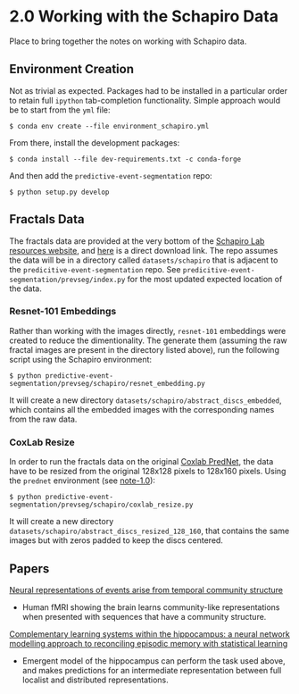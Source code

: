 # 2.0 Working with the Schapiro Data

Place to bring together the notes on working with Schapiro data.

## Environment Creation

Not as trivial as expected. Packages had to be installed in a particular order 
to retain full `ipython` tab-completion functionality. Simple approach would be
to start from the `yml` file:

	$ conda env create --file environment_schapiro.yml

From there, install the development packages:

	$ conda install --file dev-requirements.txt -c conda-forge

And then add the 	`predictive-event-segmentation` repo:

	$ python setup.py develop

## Fractals Data

The fractals data are provided at the very bottom of the [Schapiro Lab resources website](https://www.schapirolab.org/resources),
and [here](https://cb17cd36-5a57-45de-9d66-0b98a3dc5be9.filesusr.com/archives/b37d16_de0969200fd14018bde6e9db80984783.zip?dn=abstract_discs.zip)
is a direct download link. The repo assumes the data will be in a directory 
called `datasets/schapiro` that is adjacent to the `predicitive-event-segmentation` 
repo. See `predicitive-event-segmentation/prevseg/index.py` for the most
updated expected location of the data.

### Resnet-101 Embeddings

Rather than working with the images directly, `resnet-101` embeddings were 
created to reduce the dimentionality. The generate them (assuming the raw 
fractal images are present in the directory listed above), run the following 
script using the Schapiro environment:

	$ python predictive-event-segmentation/prevseg/schapiro/resnet_embedding.py

It will create a new directory `datasets/schapiro/abstract_discs_embedded`,
which contains all the embedded images with the corresponding names from the raw
data.

### CoxLab Resize

In order to run the fractals data on the original [Coxlab PredNet](https://github.com/coxlab/prednet),
the data have to be resized from the original 128x128 pixels to 128x160 pixels.
Using the `prednet` environment (see [note-1.0](https://github.com/apra93/predictive-event-segmentation/blob/master/docs/source/notes/note-1.0-Running-the-CoxLab-PredNet.md)):

	$ python predictive-event-segmentation/prevseg/schapiro/coxlab_resize.py
	
It will create a new directory `datasets/schapiro/abstract_discs_resized_128_160`,
that contains the same images but with zeros padded to keep the discs centered.

## Papers

[Neural representations of events arise from temporal community structure](https://www.nature.com/articles/nn.3331)
- Human fMRI showing the brain learns community-like representations when 
presented with sequences that have a community structure.

[Complementary learning systems within the hippocampus: a neural network modelling approach to reconciling episodic memory with statistical learning](https://royalsocietypublishing.org/doi/10.1098/rstb.2016.0049)
- Emergent model of the hippocampus can perform the task used above, and 
makes predictions for an intermediate representation between full localist and 
distributed representations.
